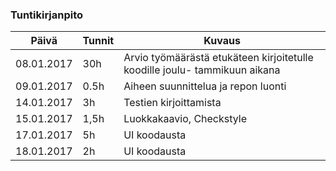 ### Tuntikirjanpito
Päivä | Tunnit | Kuvaus
--------------- | ----- | ------
08.01.2017 | 30h | Arvio työmäärästä etukäteen kirjoitetulle koodille joulu- tammikuun aikana
09.01.2017 | 0.5h | Aiheen suunnittelua ja repon luonti
14.01.2017 | 3h | Testien kirjoittamista
15.01.2017 | 1,5h | Luokkakaavio, Checkstyle
17.01.2017 | 5h | UI koodausta
18.01.2017 | 2h | UI koodausta
